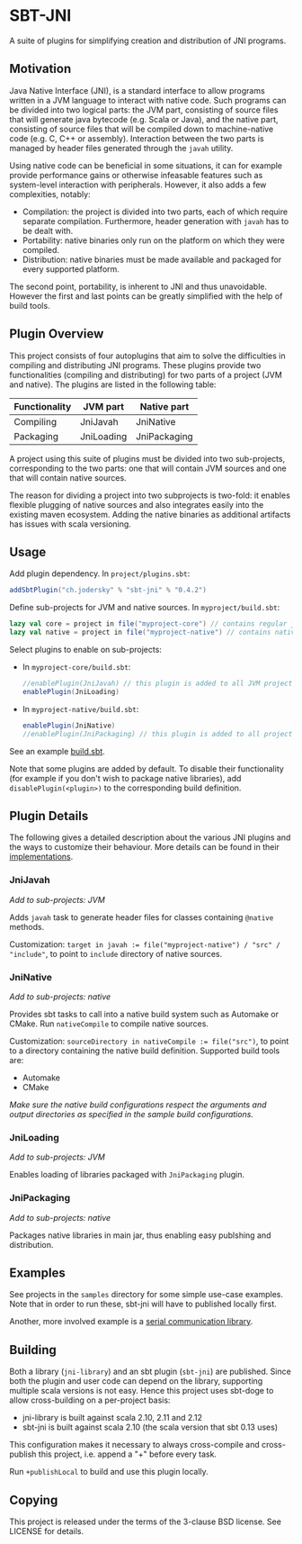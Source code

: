 # SBT-JNI

A suite of plugins for simplifying creation and distribution of JNI programs.

## Motivation
Java Native Interface (JNI), is a standard interface to allow programs written in a JVM language to interact with native code. Such programs can be divided into two logical parts: the JVM part, consisting of source files that will generate java bytecode (e.g. Scala or Java), and the native part, consisting of source files that will be compiled down to machine-native code (e.g. C, C++ or assembly). Interaction between the two parts is managed by header files generated through the `javah` utility.

Using native code can be beneficial in some situations, it can for example provide performance gains or otherwise infeasable features such as system-level interaction with peripherals. However, it also adds a few complexities, notably:

- Compilation: the project is divided into two parts, each of which require separate compilation. Furthermore, header generation with `javah` has to be dealt with.
- Portability: native binaries only run on the platform on which they were compiled.
- Distribution: native binaries must be made available and packaged for every supported platform.

The second point, portability, is inherent to JNI and thus unavoidable. However the first and last points can be greatly simplified with the help of build tools.

## Plugin Overview
This project consists of four autoplugins that aim to solve the difficulties in compiling and distributing JNI programs. These plugins provide two functionalities (compiling and distributing) for two parts of a project (JVM and native). The plugins are listed in the following table:

Functionality | JVM part        | Native part
--------------|-----------------|-------------
Compiling     | JniJavah        | JniNative
Packaging     | JniLoading      | JniPackaging

A project using this suite of plugins must be divided into two sub-projects, corresponding to the two parts: one that will contain JVM sources and one that will contain native sources.

The reason for dividing a project into two subprojects is two-fold: it enables flexible plugging of native sources and also integrates easily into the existing maven ecosystem. Adding the native binaries as additional artifacts has issues with scala versioning.

## Usage
Add plugin dependency. In `project/plugins.sbt`:
```scala
addSbtPlugin("ch.jodersky" % "sbt-jni" % "0.4.2")
```

Define sub-projects for JVM and native sources. In `myproject/build.sbt`:

```scala
lazy val core = project in file("myproject-core") // contains regular jvm sources and @native methods
lazy val native = project in file("myproject-native") // contains native sources
```

Select plugins to enable on sub-projects:

- In `myproject-core/build.sbt`:

    ```scala
    //enablePlugin(JniJavah) // this plugin is added to all JVM projects by default
    enablePlugin(JniLoading)
    ```

- In `myproject-native/build.sbt`:

    ```scala
    enablePlugin(JniNative)
    //enablePlugin(JniPackaging) // this plugin is added to all projects using JniNative by default
    ```

See an example [build.sbt](samples/basic/build.sbt).

Note that some plugins are added by default. To disable their functionality (for example if you don't wish to package native libraries), add `disablePlugin(<plugin>)` to the corresponding build definition.

## Plugin Details
The following gives a detailed description about the various JNI plugins and the ways to customize their behaviour. More details can be found in their [implementations](jni-plugin/src/main/scala/ch/jodersky/sbt/jni/plugins).

### JniJavah
*Add to sub-projects: JVM*

Adds `javah` task to generate header files for classes containing `@native` methods.

Customization: `target in javah := file("myproject-native") / "src" / "include"`, to point to `include` directory of native sources.

### JniNative
*Add to sub-projects: native*

Provides sbt tasks to call into a native build system such as Automake or CMake. Run `nativeCompile` to compile native sources.

Customization: `sourceDirectory in nativeCompile := file("src")`, to point to a directory containing the native build definition. Supported build tools are:

- Automake
- CMake

*Make sure the native build configurations respect the arguments and output directories as specified in the sample build configurations.*

### JniLoading
*Add to sub-projects: JVM*

Enables loading of libraries packaged with `JniPackaging` plugin.

### JniPackaging
*Add to sub-projects: native*

Packages native libraries in main jar, thus enabling easy publshing and distribution.

## Examples

See projects in the `samples` directory for some simple use-case examples. Note that in order to run these, sbt-jni will have to published locally first.

Another, more involved example is a [serial communication library](https://jodersky.github.io/flow).

## Building
Both a library (`jni-library`) and an sbt plugin (`sbt-jni`) are published. Since both the plugin and user code can depend on the library, supporting multiple scala versions is not easy. Hence this project uses sbt-doge to allow cross-building on a per-project basis:

- jni-library is built against scala 2.10, 2.11 and 2.12
- sbt-jni is built against scala 2.10 (the scala version that sbt 0.13 uses)

This configuration makes it necessary to always cross-compile and cross-publish this project, i.e. append a "+" before every task.

Run `+publishLocal` to build and use this plugin locally.

## Copying
This project is released under the terms of the 3-clause BSD license. See LICENSE for details.
